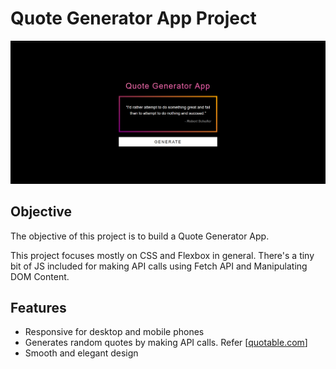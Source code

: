 # Quote Generator App Project
![Design for the project](https://raw.githubusercontent.com/Subramanyarao11/quote-gen-app/main/Desktop%20Demo.jpg)


## Objective

The objective of this project is to build a Quote Generator App.

This project focuses mostly on CSS and Flexbox in general. There's a tiny bit of JS included for making API calls using Fetch API and Manipulating DOM Content.

## Features

- Responsive for desktop and mobile phones
- Generates random quotes by making API calls. Refer [[quotable.com](https://github.com/lukePeavey/quotable)]
- Smooth and elegant design



